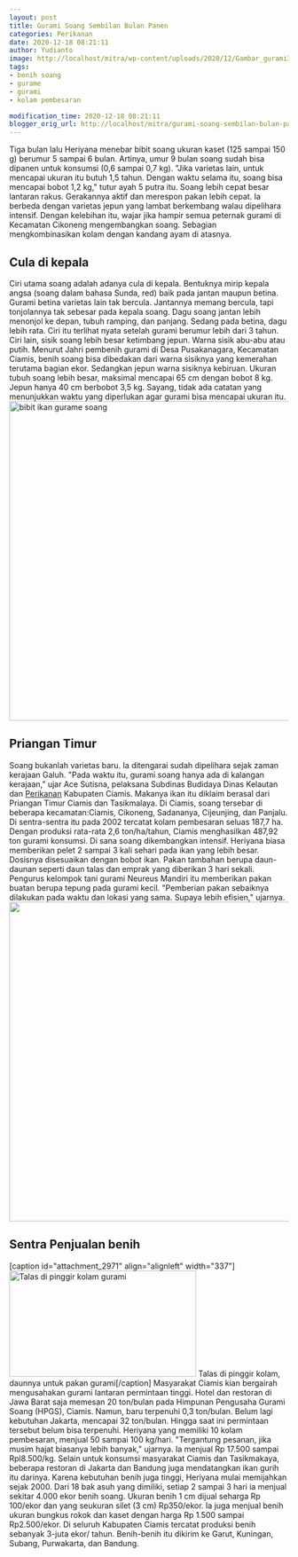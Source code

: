 ```yaml
---
layout: post
title: Gurami Soang Sembilan Bulan Panen
categories: Perikanan
date: 2020-12-18 08:21:11
author: Yudianto
image: http://localhost/mitra/wp-content/uploads/2020/12/Gambar_gurami3_1024x701.jpg
tags:
- benih soang
- gurame
- gurami
- kolam pembesaran

modification_time: 2020-12-18 08:21:11
blogger_orig_url: http://localhost/mitra/gurami-soang-sembilan-bulan-panen.html
---
```


Tiga bulan lalu Heriyana menebar bibit soang ukuran kaset (125 sampai 150 g) berumur 5 sampai 6 bulan. Artinya, umur 9 bulan soang sudah bisa dipanen untuk konsumsi (0,6 sampai 0,7 kg). "Jika varietas lain, untuk mencapai ukuran itu butuh 1,5 tahun.
Dengan waktu selama itu, soang bisa mencapai bobot 1,2 kg," tutur ayah 5 putra itu. Soang lebih cepat besar lantaran rakus. Gerakannya aktif dan merespon pakan lebih cepat. Ia berbeda dengan varietas jepun yang lambat berkembang walau dipelihara intensif.
Dengan kelebihan itu, wajar jika hampir semua peternak gurami di Kecamatan Cikoneng mengembangkan soang. Sebagian mengkombinasikan kolam dengan kandang ayam di atasnya.
<h2 id="Priangan">Cula di kepala</h2>
Ciri utama soang adalah adanya cula di kepala. Bentuknya mirip kepala angsa (soang dalam bahasa Sunda, red) baik pada jantan maupun betina. Gurami betina varietas lain tak bercula. Jantannya memang bercula, tapi tonjolannya tak sebesar pada kepala soang.
Dagu soang jantan lebih menonjol ke depan, tubuh ramping, dan panjang. Sedang pada betina, dagu lebih rata. Ciri itu terlihat nyata setelah gurami berumur lebih dari 3 tahun. Ciri lain, sisik soang lebih besar ketimbang jepun. Warna sisik abu-abu atau putih.
Menurut Jahri pembenih gurami di Desa Pusakanagara, Kecamatan Ciamis, benih soang bisa dibedakan dari warna sisiknya yang kemerahan terutama bagian ekor. Sedangkan jepun warna sisiknya kebiruan.
Ukuran tubuh soang lebih besar, maksimal mencapai 65 cm dengan bobot 8 kg. Jepun hanya 40 cm berbobot 3,5 kg. Sayang, tidak ada catatan yang menunjukkan waktu yang diperlukan agar gurami bisa mencapai ukuran itu.
<a href="http://127.0.0.1/mitra/wp-content/uploads/2020/12/gurame-soang.jpg"><img class="aligncenter wp-image-19784 size-large" src="http://127.0.0.1/mitra/wp-content/uploads/2020/12/gurame-soang-1024x576.jpg" alt="bibit ikan gurame soang" width="1024" height="576" /></a>
<h2 id="Priangan">Priangan Timur</h2>
Soang bukanlah varietas baru. Ia ditengarai sudah dipelihara sejak zaman kerajaan Galuh. "Pada waktu itu, gurami soang hanya ada di kalangan kerajaan," ujar Ace Sutisna, pelaksana Subdinas Budidaya Dinas Kelautan dan <a class="wpil_keyword_link " title="Perikanan" href="http://127.0.0.1/mitra/perikanan" data-wpil-keyword-link="linked">Perikanan</a> Kabupaten Ciamis. Makanya ikan itu diklaim berasal dari Priangan Timur Ciamis dan Tasikmalaya.
Di Ciamis, soang tersebar di beberapa kecamatan:Ciamis, Cikoneng, Sadananya, Cijeunjing, dan Panjalu. Di sentra-sentra itu pada 2002 tercatat kolam pembesaran seluas 187,7 ha. Dengan produksi rata-rata 2,6 ton/ha/tahun, Ciamis menghasilkan 487,92 ton gurami konsumsi.
Di sana soang dikembangkan intensif. Heriyana biasa memberikan pelet 2 sampai 3 kali sehari pada ikan yang lebih besar. Dosisnya disesuaikan dengan bobot ikan. Pakan tambahan berupa daun-daunan seperti daun talas dan emprak yang diberikan 3 hari sekali. Pengurus kelompok tani gurami Neureus Mandiri itu memberikan pakan buatan berupa tepung pada gurami kecil. "Pemberian pakan sebaiknya dilakukan pada waktu dan lokasi yang sama. Supaya lebih efisien," ujarnya.
<a href="http://127.0.0.1/mitra/wp-content/uploads/2020/12/gurame.jpg"><img class="aligncenter wp-image-19785 size-large" src="http://127.0.0.1/mitra/wp-content/uploads/2020/12/gurame-1024x576.jpg" alt="" width="1024" height="576" /></a>
<h2 id="benih">Sentra Penjualan benih</h2>
[caption id="attachment_2971" align="alignleft" width="337"]<a href="http://127.0.0.1/mitra/wp-content/uploads/2020/12/Gambar_gurami1_1024x581.jpg"><img class="wp-image-2971" src="http://127.0.0.1/mitra/wp-content/uploads/2020/12/Gambar_gurami1_1024x581.jpg" alt="Talas di pinggir kolam gurami" width="337" height="191" /></a> Talas di pinggir kolam, daunnya untuk pakan gurami[/caption]
Masyarakat Ciamis kian bergairah mengusahakan gurami lantaran permintaan tinggi. Hotel dan restoran di Jawa Barat saja memesan 20 ton/bulan pada Himpunan Pengusaha Gurami Soang (HPGS), Ciamis. Namun, baru terpenuhi 0,3 ton/bulan. Belum lagi kebutuhan Jakarta, mencapai 32 ton/bulan. Hingga saat ini permintaan tersebut belum bisa terpenuhi.
Heriyana yang memiliki 10 kolam pembesaran, menjual 50 sampai 100 kg/hari. "Tergantung pesanan, jika musim hajat biasanya lebih banyak," ujarnya. Ia menjual Rp 17.500 sampai Rpl8.500/kg. Selain untuk konsumsi masyarakat Ciamis dan Tasikmakaya, beberapa restoran di Jakarta dan Bandung juga mendatangkan ikan gurih itu darinya.
Karena kebutuhan benih juga tinggi, Heriyana mulai memijahkan sejak 2000. Dari 18 bak asuh yang dimiliki, setiap 2 sampai 3 hari ia menjual sekitar 4.000 ekor benih soang. Ukuran benih 1 cm dijual seharga Rp 100/ekor dan yang seukuran silet (3 cm) Rp350/ekor. Ia juga menjual benih ukuran bungkus rokok dan kaset dengan harga Rp 1.500 sampai Rp2.500/ekor.
Di seluruh Kabupaten Ciamis tercatat produksi benih sebanyak 3-juta ekor/ tahun. Benih-benih itu dikirim ke Garut, Kuningan, Subang, Purwakarta, dan Bandung.

